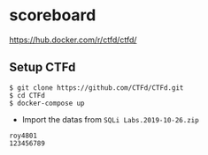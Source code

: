 # scoreboard

https://hub.docker.com/r/ctfd/ctfd/

## Setup CTFd

```
$ git clone https://github.com/CTFd/CTFd.git
$ cd CTFd
$ docker-compose up
```

* Import the datas from `SQLi Labs.2019-10-26.zip`

```
roy4801
123456789
```
